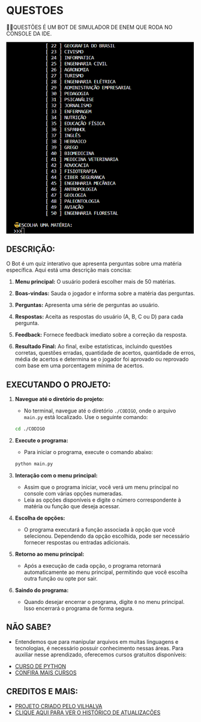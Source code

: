 # QUESTOES
👨‍💻QUESTÕES É UM BOT DE SIMULADOR DE ENEM QUE RODA NO CONSOLE DA IDE.

<img src="FOTO.png" align="center" width="500"> <br>

## DESCRIÇÃO:
O Bot é um quiz interativo que apresenta perguntas sobre uma matéria específica. Aqui está uma descrição mais concisa:

1. **Menu principal:** O usuário poderá escolher mais de 50 matérias.

2. **Boas-vindas:** Sauda o jogador e informa sobre a matéria das perguntas.

3. **Perguntas:** Apresenta uma série de perguntas ao usuário.

4. **Respostas:** Aceita as respostas do usuário (A, B, C ou D) para cada pergunta.

5. **Feedback:** Fornece feedback imediato sobre a correção da resposta.

6. **Resultado Final:** Ao final, exibe estatísticas, incluindo questões corretas, questões erradas, quantidade de acertos, quantidade de erros, média de acertos e determina se o jogador foi aprovado ou reprovado com base em uma porcentagem mínima de acertos.

## EXECUTANDO O PROJETO:
1. **Navegue até o diretório do projeto:**
   - No terminal, navegue até o diretório `./CODIGO`, onde o arquivo `main.py` está localizado. Use o seguinte comando:
   ```bash
   cd ./CODIGO
   ```

2. **Execute o programa:**
   - Para iniciar o programa, execute o comando abaixo:
   ```bash
   python main.py
   ```

3. **Interação com o menu principal:**
   - Assim que o programa iniciar, você verá um menu principal no console com várias opções numeradas.
   - Leia as opções disponíveis e digite o número correspondente à matéria ou função que deseja acessar.

4. **Escolha de opções:**
   - O programa executará a função associada à opção que você selecionou. Dependendo da opção escolhida, pode ser necessário fornecer respostas ou entradas adicionais.

5. **Retorno ao menu principal:**
   - Após a execução de cada opção, o programa retornará automaticamente ao menu principal, permitindo que você escolha outra função ou opte por sair.

6. **Saindo do programa:**
   - Quando desejar encerrar o programa, digite `0` no menu principal. Isso encerrará o programa de forma segura.

## NÃO SABE?
- Entendemos que para manipular arquivos em muitas linguagens e tecnologias, é necessário possuir conhecimento nessas áreas. Para auxiliar nesse aprendizado, oferecemos cursos gratuitos disponíveis:
* [CURSO DE PYTHON](https://github.com/VILHALVA/CURSO-DE-PYTHON)
* [CONFIRA MAIS CURSOS](https://github.com/VILHALVA?tab=repositories&q=+topic:CURSO)

## CREDITOS E MAIS:
- [PROJETO CRIADO PELO VILHALVA](https://github.com/VILHALVA)
- [CLIQUE AQUI PARA VER O HISTÓRICO DE ATUALIZAÇÕES](./UPDATES.md)
